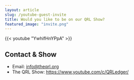 ```yaml
---
layout: article
slug: /youtube-guest-invite
title: Would you like to be on our QRL Show?
featured_image: "invite.png"
---
```


{{< youtube "YwhifHnYPpA" >}}

## Contact & Show

- Email: info@theqrl.org
- The QRL Show: https://www.youtube.com/c/QRLedger/